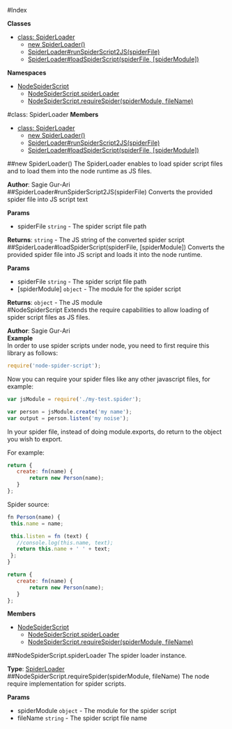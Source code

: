 #Index

**Classes**

* [class: SpiderLoader](#SpiderLoader)
  * [new SpiderLoader()](#new_SpiderLoader)
  * [SpiderLoader#runSpiderScript2JS(spiderFile)](#SpiderLoader#runSpiderScript2JS)
  * [SpiderLoader#loadSpiderScript(spiderFile, [spiderModule])](#SpiderLoader#loadSpiderScript)

**Namespaces**

* [NodeSpiderScript](#NodeSpiderScript)
  * [NodeSpiderScript.spiderLoader](#NodeSpiderScript.spiderLoader)
  * [NodeSpiderScript.requireSpider(spiderModule, fileName)](#NodeSpiderScript.requireSpider)
 
<a name="SpiderLoader"></a>
#class: SpiderLoader
**Members**

* [class: SpiderLoader](#SpiderLoader)
  * [new SpiderLoader()](#new_SpiderLoader)
  * [SpiderLoader#runSpiderScript2JS(spiderFile)](#SpiderLoader#runSpiderScript2JS)
  * [SpiderLoader#loadSpiderScript(spiderFile, [spiderModule])](#SpiderLoader#loadSpiderScript)

<a name="new_SpiderLoader"></a>
##new SpiderLoader()
The SpiderLoader enables to load spider script files and to load them into the
node runtime as JS files.

**Author**: Sagie Gur-Ari  
<a name="SpiderLoader#runSpiderScript2JS"></a>
##SpiderLoader#runSpiderScript2JS(spiderFile)
Converts the provided spider file into JS script text

**Params**

- spiderFile `string` - The spider script file path  

**Returns**: `string` - The JS string of the converted spider script  
<a name="SpiderLoader#loadSpiderScript"></a>
##SpiderLoader#loadSpiderScript(spiderFile, [spiderModule])
Converts the provided spider file into JS script and loads it into
the node runtime.

**Params**

- spiderFile `string` - The spider script file path  
- \[spiderModule\] `object` - The module for the spider script  

**Returns**: `object` - The JS module  
<a name="NodeSpiderScript"></a>
#NodeSpiderScript
Extends the require capabilities to allow loading of spider
script files as JS files.

**Author**: Sagie Gur-Ari  
**Example**  
In order to use spider scripts under node, you need to first require this library as follows:
```js
require('node-spider-script');
```
Now you can require your spider files like any other javascript files, for example:
```js
var jsModule = require('./my-test.spider');

var person = jsModule.create('my name');
var output = person.listen('my noise');
```
In your spider file, instead of doing module.exports, do return to the object you wish to export.

For example:
```js
return {
   create: fn(name) {
       return new Person(name);
   }
};
```
Spider source:
```js
fn Person(name) {
 this.name = name;

 this.listen = fn (text) {
   //console.log(this.name, text);
   return this.name + ' ' + text;
 };
}

return {
   create: fn(name) {
       return new Person(name);
   }
};
```

**Members**

* [NodeSpiderScript](#NodeSpiderScript)
  * [NodeSpiderScript.spiderLoader](#NodeSpiderScript.spiderLoader)
  * [NodeSpiderScript.requireSpider(spiderModule, fileName)](#NodeSpiderScript.requireSpider)

<a name="NodeSpiderScript.spiderLoader"></a>
##NodeSpiderScript.spiderLoader
The spider loader instance.

**Type**: [SpiderLoader](#SpiderLoader)  
<a name="NodeSpiderScript.requireSpider"></a>
##NodeSpiderScript.requireSpider(spiderModule, fileName)
The node require implementation for spider scripts.

**Params**

- spiderModule `object` - The module for the spider script  
- fileName `string` - The spider script file name  


